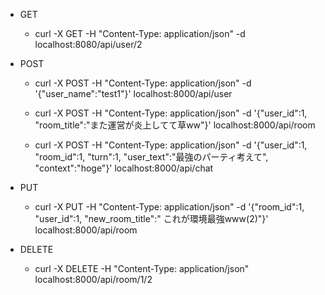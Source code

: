 - GET
    - curl -X GET -H "Content-Type: application/json" -d localhost:8080/api/user/2
- POST
    - curl -X POST -H "Content-Type: application/json" -d '{"user_name":"test1"}' localhost:8000/api/user

    - curl -X POST -H "Content-Type: application/json" -d '{"user_id":1, "room_title":"また運営が炎上してて草ww"}' localhost:8000/api/room

    - curl -X POST -H "Content-Type: application/json" -d '{"user_id":1, "room_id":1, "turn":1, "user_text":"最強のパーティ考えて", "context":"hoge"}' localhost:8000/api/chat

- PUT
    - curl -X PUT -H "Content-Type: application/json" -d '{"room_id":1, "user_id":1, "new_room_title":"	これが環境最強www(2)"}' localhost:8000/api/room

- DELETE
    - curl -X DELETE -H "Content-Type: application/json" localhost:8000/api/room/1/2
